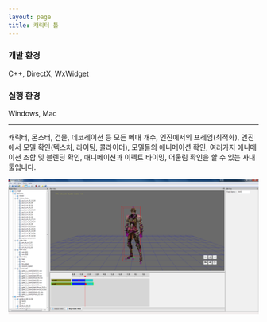 ```yaml
---
layout: page
title: 캐릭터 툴
---
```


### 개발 환경
C++, DirectX, WxWidget  

### 실행 환경
Windows, Mac  

---

캐릭터, 몬스터, 건물, 데코레이션 등 모든 뼈대 개수, 엔진에서의 프레임(최적화), 엔진에서 모델 확인(텍스처, 라이팅, 콜라이더), 모델들의 애니메이션 확인, 여러가지 애니메이션 조합 및 블렌딩 확인, 애니메이션과 이펙트 타이밍, 어울림 확인을 할 수 있는 사내 툴입니다.  

![image](/assets/images/games/engine/7.png)